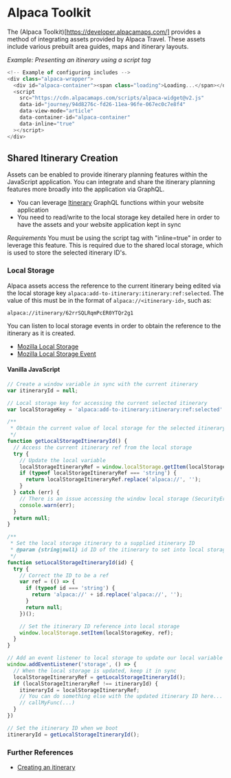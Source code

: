 # Alpaca Toolkit

The (Alpaca Toolkit)[https://developer.alpacamaps.com/] provides a method of
integrating assets provided by Alpaca Travel. These assets include various
prebuilt area guides, maps and itinerary layouts.

_Example: Presenting an itinerary using a script tag_

```javascript
<!-- Example of configuring includes -->
<div class="alpaca-wrapper">
  <div id="alpaca-container"><span class="loading">Loading...</span></div>
  <script
    src="https://cdn.alpacamaps.com/scripts/alpaca-widget@v2.js"
    data-id="journey/94d8276c-fd26-11ea-96fe-067ec0c7e8f4"
    data-view-mode="article"
    data-container-id="alpaca-container"
    data-inline="true"
  ></script>
</div>
```

## Shared Itinerary Creation

Assets can be enabled to provide itinerary planning features within the
JavaScript application. You can integrate and share the itinerary planning
features more broadly into the application via GraphQL.

- You can leverage [Itinerary](/topics/itinerary) GraphQL functions within
  your website application
- You need to read/write to the local storage key detailed here in order to
  have the assets and your website application kept in sync

_Requirements_
You must be using the script tag with "inline=true" in order to leverage this
feature. This is required due to the shared local storage, which is used to
store the selected itinerary ID's.

### Local Storage

Alpaca assets access the reference to the current itinerary being edited
via the local storage key `alpaca:add-to-itinerary:itinerary:ref:selected`. The
value of this must be in the format of `alpaca://<itinerary-id>`, such as:

`alpaca://itinerary/62rrSQLRqmPcER0YTQr2g1`

You can listen to local storage events in order to obtain the reference to the
itinerary as it is created.

- [Mozilla Local Storage](https://developer.mozilla.org/en-US/docs/Web/API/Window/localStorage)
- [Mozilla Local Storage Event](https://developer.mozilla.org/en-US/docs/Web/API/Window/storage_event)

#### Vanilla JavaScript

```javascript
// Create a window variable in sync with the current itinerary
var itineraryId = null;

// Local storage key for accessing the current selected itinerary
var localStorageKey = 'alpaca:add-to-itinerary:itinerary:ref:selected'

/**
 * Obtain the current value of local storage for the selected itinerary
 */
function getLocalStorageItineraryId() {
  // Access the current itinerary ref from the local storage
  try {
    // Update the local variable
    localStorageItineraryRef = window.localStorage.getItem(localStorageKey);
    if (typeof localStorageItineraryRef === 'string') {
      return localStorageItineraryRef.replace('alpaca://', '');
    }
  } catch (err) {
    // There is an issue accessing the window local storage (SecurityError)
    console.warn(err);
  }
  return null;
}

/**
 * Set the local storage itinerary to a supplied itinerary ID
 * @param {string|null} id ID of the itinerary to set into local storage
 */
function setLocalStorageItineraryId(id) {
  try {
    // Correct the ID to be a ref
    var ref = (() => {
      if (typeof id === 'string') {
        return 'alpaca://' + id.replace('alpaca://', '');
      }
      return null;
    })();

    // Set the itinerary ID reference into local storage
    window.localStorage.setItem(localStorageKey, ref);
  }
}

// Add an event listener to local storage to update our local variable
window.addEventListener('storage', () => {
  // When the local storage is updated, keep it in sync
  localStorageItineraryRef = getLocalStorageItineraryId();
  if (localStorageItineraryRef !== itineraryId) {
    itineraryId = localStorageItineraryRef;
    // You can do something else with the updated itinerary ID here...
    // callMyFunc(...)
  }
})

// Set the itinerary ID when we boot
itineraryId = getLocalStorageItineraryId();
```

### Further References

- [Creating an itinerary](/topics/itinerary/Creating%20an%20itinerary/README.md)
